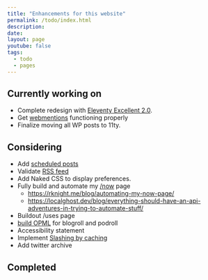 ```yaml
---
title: "Enhancements for this website"
permalink: /todo/index.html
description: 
date: 
layout: page
youtube: false
tags:
  - todo
  - pages
---
```


## Currently working on
- Complete redesign with [Eleventy Excellent 2.0](https://eleventy-excellent.netlify.app).
- Get [webmentions](https://www.bobmonsour.com/posts/adding-webmentions-to-my-site/) functioning properly 
- Finalize moving all WP posts to 11ty.

## Considering
- Add [scheduled posts](https://localghost.dev/blog/how-to-schedule-posts-in-eleventy/)
- Validate [RSS feed](https://validator.w3.org/feed/)
- Add Naked CSS to display preferences.
- Fully build and automate my [/now](https://nownownow.com/about) page
  - https://rknight.me/blog/automating-my-now-page/
  - https://localghost.dev/blog/everything-should-have-an-api-adventures-in-trying-to-automate-stuff/
- Buildout /uses page
- [build OPML](https://rknight.me/blog/creating-an-opml-file-for-my-blogroll/) for blogroll and podroll
- Accessibility statement
- Implement [Slashing by caching](https://www.bobmonsour.com/posts/slashing-by-caching/)
- Add twitter archive

## Completed